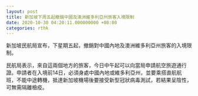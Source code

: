 ```yaml
---
layout: post
title: 新加坡下周五起撤銷中國及澳洲維多利亞州旅客入境限制
date: 2020-10-30 04:20:11.000000000 +08:00
categories: rthk
---
```


新加坡民航局宣布，下星期五起，撤銷對中國內地及澳洲維多利亞州旅客的入境限制。

民航局表示，來自這兩個地方的旅客，今日中午起可以向當局申請航空旅遊通行證。申請者在入境前14日，必須身處中國內地或維多利亞州，並要乘搭直航航班，不能中途轉機，抵達新加坡機場後要接受新型冠狀病毒測試，若結果呈陰性，可無需隔離檢疫。
